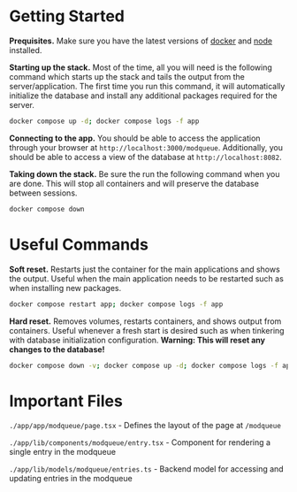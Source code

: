 # Getting Started

**Prequisites.** Make sure you have the latest versions of [docker](https://docs.docker.com/get-docker/) and [node](https://github.com/nvm-sh/nvm) installed.

**Starting up the stack.** Most of the time, all you will need is the following command which starts up the stack and tails the output from the server/application. The first time you run this command, it will automatically initialize the database and install any additional packages required for the server.

```sh
docker compose up -d; docker compose logs -f app
```

**Connecting to the app.** You should be able to access the application through your browser at `http://localhost:3000/modqueue`. Additionally, you should be able to access a view of the database at `http://localhost:8082`. 

**Taking down the stack.** Be sure the run the following command when you are done. This will stop all containers and will preserve the database between sessions.

```sh
docker compose down
```

# Useful Commands

**Soft reset.** Restarts just the container for the main applications and shows the output. Useful when the main application needs to be restarted such as when installing new packages.

```sh
docker compose restart app; docker compose logs -f app
```

**Hard reset.** Removes volumes, restarts containers, and shows output from containers. Useful whenever a fresh start is desired such as when tinkering with database initialization configuration. **Warning: This will reset any changes to the database!**

```sh
docker compose down -v; docker compose up -d; docker compose logs -f app db
```

# Important Files

`./app/app/modqueue/page.tsx` - Defines the layout of the page at `/modqueue`

`./app/lib/components/modqueue/entry.tsx` - Component for rendering a single entry in the modqueue

`./app/lib/models/modqueue/entries.ts` - Backend model for accessing and updating entries in the modqueue



